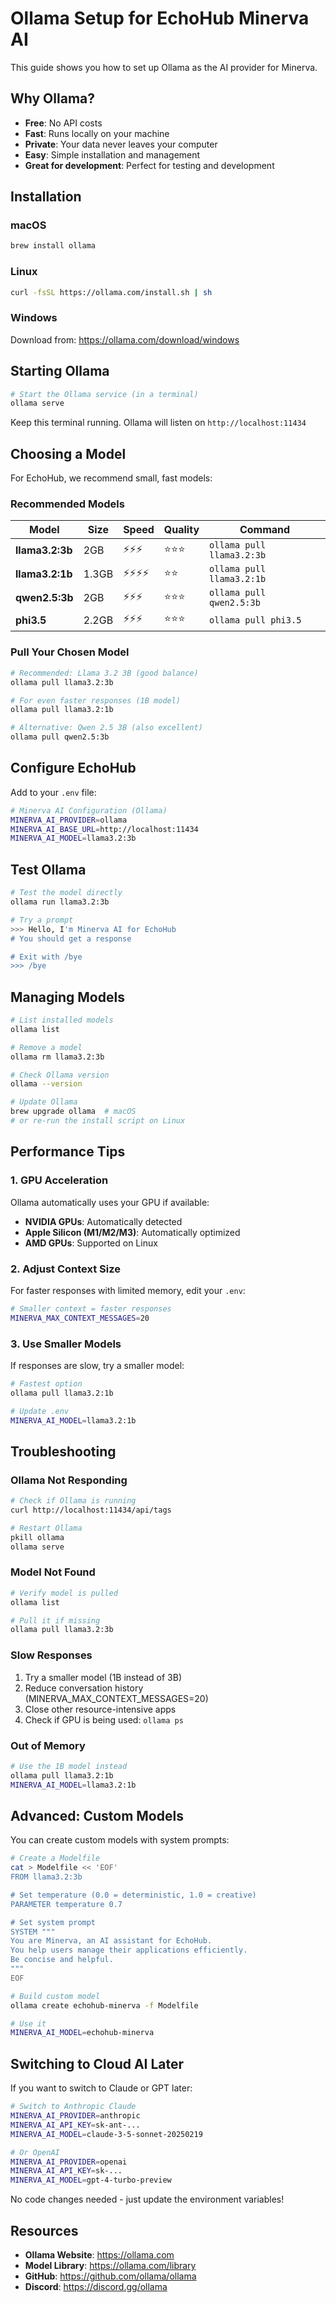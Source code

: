 # Ollama Setup for EchoHub Minerva AI

This guide shows you how to set up Ollama as the AI provider for Minerva.

## Why Ollama?

- **Free**: No API costs
- **Fast**: Runs locally on your machine
- **Private**: Your data never leaves your computer
- **Easy**: Simple installation and management
- **Great for development**: Perfect for testing and development

## Installation

### macOS

```bash
brew install ollama
```

### Linux

```bash
curl -fsSL https://ollama.com/install.sh | sh
```

### Windows

Download from: https://ollama.com/download/windows

## Starting Ollama

```bash
# Start the Ollama service (in a terminal)
ollama serve
```

Keep this terminal running. Ollama will listen on `http://localhost:11434`

## Choosing a Model

For EchoHub, we recommend small, fast models:

### Recommended Models

| Model | Size | Speed | Quality | Command |
|-------|------|-------|---------|---------|
| **llama3.2:3b** | 2GB | ⚡⚡⚡ | ⭐⭐⭐ | `ollama pull llama3.2:3b` |
| **llama3.2:1b** | 1.3GB | ⚡⚡⚡⚡ | ⭐⭐ | `ollama pull llama3.2:1b` |
| **qwen2.5:3b** | 2GB | ⚡⚡⚡ | ⭐⭐⭐ | `ollama pull qwen2.5:3b` |
| **phi3.5** | 2.2GB | ⚡⚡⚡ | ⭐⭐⭐ | `ollama pull phi3.5` |

### Pull Your Chosen Model

```bash
# Recommended: Llama 3.2 3B (good balance)
ollama pull llama3.2:3b

# For even faster responses (1B model)
ollama pull llama3.2:1b

# Alternative: Qwen 2.5 3B (also excellent)
ollama pull qwen2.5:3b
```

## Configure EchoHub

Add to your `.env` file:

```bash
# Minerva AI Configuration (Ollama)
MINERVA_AI_PROVIDER=ollama
MINERVA_AI_BASE_URL=http://localhost:11434
MINERVA_AI_MODEL=llama3.2:3b
```

## Test Ollama

```bash
# Test the model directly
ollama run llama3.2:3b

# Try a prompt
>>> Hello, I'm Minerva AI for EchoHub
# You should get a response

# Exit with /bye
>>> /bye
```

## Managing Models

```bash
# List installed models
ollama list

# Remove a model
ollama rm llama3.2:3b

# Check Ollama version
ollama --version

# Update Ollama
brew upgrade ollama  # macOS
# or re-run the install script on Linux
```

## Performance Tips

### 1. GPU Acceleration

Ollama automatically uses your GPU if available:
- **NVIDIA GPUs**: Automatically detected
- **Apple Silicon (M1/M2/M3)**: Automatically optimized
- **AMD GPUs**: Supported on Linux

### 2. Adjust Context Size

For faster responses with limited memory, edit your `.env`:

```bash
# Smaller context = faster responses
MINERVA_MAX_CONTEXT_MESSAGES=20
```

### 3. Use Smaller Models

If responses are slow, try a smaller model:

```bash
# Fastest option
ollama pull llama3.2:1b

# Update .env
MINERVA_AI_MODEL=llama3.2:1b
```

## Troubleshooting

### Ollama Not Responding

```bash
# Check if Ollama is running
curl http://localhost:11434/api/tags

# Restart Ollama
pkill ollama
ollama serve
```

### Model Not Found

```bash
# Verify model is pulled
ollama list

# Pull it if missing
ollama pull llama3.2:3b
```

### Slow Responses

1. Try a smaller model (1B instead of 3B)
2. Reduce conversation history (MINERVA_MAX_CONTEXT_MESSAGES=20)
3. Close other resource-intensive apps
4. Check if GPU is being used: `ollama ps`

### Out of Memory

```bash
# Use the 1B model instead
ollama pull llama3.2:1b
MINERVA_AI_MODEL=llama3.2:1b
```

## Advanced: Custom Models

You can create custom models with system prompts:

```bash
# Create a Modelfile
cat > Modelfile << 'EOF'
FROM llama3.2:3b

# Set temperature (0.0 = deterministic, 1.0 = creative)
PARAMETER temperature 0.7

# Set system prompt
SYSTEM """
You are Minerva, an AI assistant for EchoHub.
You help users manage their applications efficiently.
Be concise and helpful.
"""
EOF

# Build custom model
ollama create echohub-minerva -f Modelfile

# Use it
MINERVA_AI_MODEL=echohub-minerva
```

## Switching to Cloud AI Later

If you want to switch to Claude or GPT later:

```bash
# Switch to Anthropic Claude
MINERVA_AI_PROVIDER=anthropic
MINERVA_AI_API_KEY=sk-ant-...
MINERVA_AI_MODEL=claude-3-5-sonnet-20250219

# Or OpenAI
MINERVA_AI_PROVIDER=openai
MINERVA_AI_API_KEY=sk-...
MINERVA_AI_MODEL=gpt-4-turbo-preview
```

No code changes needed - just update the environment variables!

## Resources

- **Ollama Website**: https://ollama.com
- **Model Library**: https://ollama.com/library
- **GitHub**: https://github.com/ollama/ollama
- **Discord**: https://discord.gg/ollama
